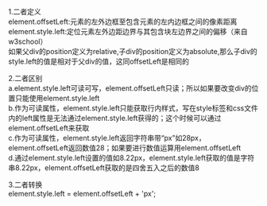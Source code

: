 1.二者定义  
  element.offsetLeft:元素的左外边框至包含元素的左内边框之间的像素距离  
  element.style.left:定位元素左外边距边界与其包含块左边界之间的偏移（来自w3school）  
  如果父div的position定义为relative,子div的position定义为absolute,那么子div的style.left的值是相对于父div的值，这同offsetLeft是相同的  

2.二者区别  
  a.element.style.left可读可写，element.offsetLeft只读；所以如果要改变div的位置只能使用element.style.left  
  b.作为可读属性，element.style.left只能获取行内样式，写在style标签和css文件内的left属性是无法通过element.style.left获得的；这个时候可以通过element.offsetLeft来获取  
  c.作为可读属性，element.style.left返回字符串带“px”如28px，element.offsetLeft返回数值28；如果要进行数值运算用element.offsetLeft  
  d.通过element.style.left设置的值如8.22px，element.style.left获取的值是字符串8.22px，element.offsetLeft获取的是四舍五入之后的数值8  
  
3.二者转换  
  element.style.left = element.offsetLeft + 'px';  
